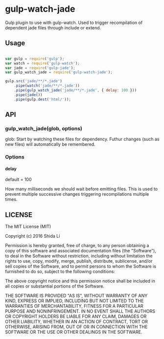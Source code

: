 gulp-watch-jade
===========

Gulp plugin to use with gulp-watch. Used to trigger recompilation of dependent jade files through include or extend.

Usage
---
```javascript

var gulp = require('gulp');
var watch = require('gulp-watch');
var jade = require('gulp-jade');
var gulp_watch_jade = require('gulp-watch-jade');

gulp.src('jade/**/*.jade')
    .pipe(watch('jade/**/*.jade'))
    .pipe(gulp_watch_jade('jade/**/*.jade', { delay: 100 }))
    .pipe(jade())
    .pipe(gulp.dest('html/'));

```

API
---

### gulp_watch_jade(glob, options)

glob: Start by watching these files for dependency. Futhur changes (such as new files) will automatically be remembered.

### Options

#### delay

default = 100

How many milliseconds we should wait before emitting files.
This is used to prevent multiple successive changes triggering recompilations multiple times.

LICENSE
-------

The MIT License (MIT)

Copyright (c) 2016 Shida Li

Permission is hereby granted, free of charge, to any person obtaining a copy of this software and associated documentation files (the "Software"), to deal in the Software without restriction, including without limitation the rights to use, copy, modify, merge, publish, distribute, sublicense, and/or sell copies of the Software, and to permit persons to whom the Software is furnished to do so, subject to the following conditions:

The above copyright notice and this permission notice shall be included in all copies or substantial portions of the Software.

THE SOFTWARE IS PROVIDED "AS IS", WITHOUT WARRANTY OF ANY KIND, EXPRESS OR IMPLIED, INCLUDING BUT NOT LIMITED TO THE WARRANTIES OF MERCHANTABILITY, FITNESS FOR A PARTICULAR PURPOSE AND NONINFRINGEMENT. IN NO EVENT SHALL THE AUTHORS OR COPYRIGHT HOLDERS BE LIABLE FOR ANY CLAIM, DAMAGES OR OTHER LIABILITY, WHETHER IN AN ACTION OF CONTRACT, TORT OR OTHERWISE, ARISING FROM, OUT OF OR IN CONNECTION WITH THE SOFTWARE OR THE USE OR OTHER DEALINGS IN THE SOFTWARE.
